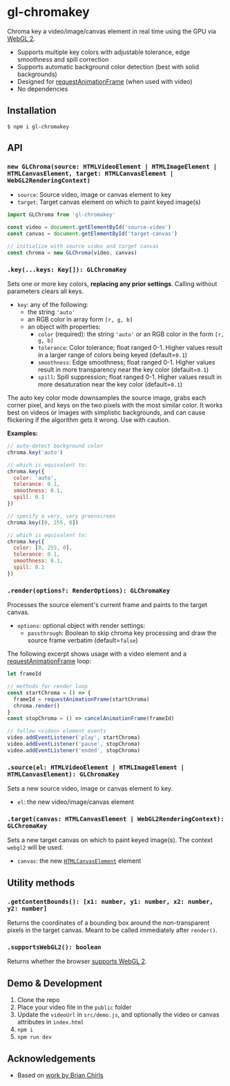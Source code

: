 # gl-chromakey

Chroma key a video/image/canvas element in real time using the GPU via [WebGL 2](https://caniuse.com/#feat=webgl2).

- Supports multiple key colors with adjustable tolerance, edge smoothness and spill correction
- Supports automatic background color detection (best with solid backgrounds)
- Designed for [requestAnimationFrame](https://developer.mozilla.org/en-US/docs/Web/API/window/requestAnimationFrame) (when used with video)
- No dependencies

## Installation

```
$ npm i gl-chromakey
```

## API

### `new GLChroma(source: HTMLVideoElement | HTMLImageElement | HTMLCanvasElement, target: HTMLCanvasElement | WebGL2RenderingContext)`

- `source`: Source video, image or canvas element to key
- `target`: Target canvas element on which to paint keyed image(s)

```js
import GLChroma from 'gl-chromakey'

const video = document.getElementById('source-video')
const canvas = document.getElementById('target-canvas')

// initialize with source video and target canvas
const chroma = new GLChroma(video, canvas)

```

### `.key(...keys: Key[]): GLChromaKey`

Sets one or more key colors, **replacing any prior settings**. Calling without parameters clears all keys.

- `key`: any of the following:
	- the string `'auto'`
	- an RGB color in array form `[r, g, b]`
	- an object with properties:
		- `color` (required): the string `'auto'` or an RGB color in the form `[r, g, b]`
		- `tolerance`: Color tolerance; float ranged 0-1. Higher values result in a larger range of colors being keyed (default=`0.1`)
		- `smoothness`: Edge smoothness; float ranged 0-1. Higher values result in more transparency near the key color (default=`0.1`)
		- `spill`: Spill suppression; float ranged 0-1. Higher values result in more desaturation near the key color (default=`0.1`)

The auto key color mode downsamples the source image, grabs each corner pixel, and keys on the two pixels with the most similar color. It works best on videos or images with simplistic backgrounds, and can cause flickering if the algorithm gets it wrong. Use with caution.

**Examples:**

```js
// auto-detect background color
chroma.key('auto')

// which is equivalent to:
chroma.key({ 
  color: 'auto', 
  tolerance: 0.1,
  smoothness: 0.1,
  spill: 0.1
})
```

```js
// specify a very, very greenscreen
chroma.key([0, 255, 0])

// which is equivalent to:
chroma.key({ 
  color: [0, 255, 0], 
  tolerance: 0.1,
  smoothness: 0.1,
  spill: 0.1
})
```

### `.render(options?: RenderOptions): GLChromaKey`

Processes the source element's current frame and paints to the target canvas. 

 - `options`: optional object with render settings:
   - `passthrough`: Boolean to skip chroma key processing and draw the source frame verbatim (default=`false`)

The following excerpt shows usage with a video element and a [requestAnimationFrame](https://developer.mozilla.org/en-US/docs/Web/API/window/requestAnimationFrame) loop:

```js
let frameId

// methods for render loop
const startChroma = () => {
  frameId = requestAnimationFrame(startChroma)
  chroma.render()
}
const stopChroma = () => cancelAnimationFrame(frameId)

// follow <video> element events
video.addEventListener('play', startChroma)
video.addEventListener('pause', stopChroma)
video.addEventListener('ended', stopChroma)
```

### `.source(el: HTMLVideoElement | HTMLImageElement | HTMLCanvasElement): GLChromaKey`

Sets a new source video, image or canvas element to key.

- `el`: the new video/image/canvas element

### `.target(canvas: HTMLCanvasElement | WebGL2RenderingContext): GLChromaKey`

Sets a new target canvas on which to paint keyed image(s). The context `webgl2` will be used.

- `canvas`: the new [`HTMLCanvasElement`](https://developer.mozilla.org/en-US/docs/Web/HTML/Element/canvas) element

## Utility methods

### `.getContentBounds(): [x1: number, y1: number, x2: number, y2: number]`

Returns the coordinates of a bounding box around the non-transparent pixels in the target canvas. Meant to be called immediately after `render()`.

### `.supportsWebGL2(): boolean`

Returns whether the browser [supports WebGL 2](https://caniuse.com/#feat=webgl2).

## Demo & Development

1. Clone the repo
2. Place your video file in the `public` folder
3. Update the `videoUrl` in `src/demo.js`, and optionally the video or canvas attributes in `index.html`
4. `npm i`
5. `npm run dev`


## Acknowledgements

- Based on [work by Brian Chirls](https://github.com/brianchirls/ChromaGL)
